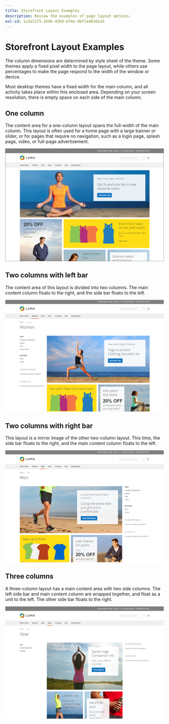 ```yaml
---
title: Storefront Layout Examples
description: Review the examples of page layout options.
exl-id: 1cda1175-269b-42b9-bf4e-9bf14483da1d
---
```

# Storefront Layout Examples

The column dimensions are determined by style sheet of the theme. Some themes apply a fixed pixel width to the page layout, while others use percentages to make the page respond to the width of the window or device.

Most desktop themes have a fixed width for the main column, and all activity takes place within this enclosed area. Depending on your screen resolution, there is empty space on each side of the main column.

## One column

The content area for a one-column layout spans the full-width of the main column. This layout is often used for a home page with a large banner or slider, or for pages that require no navigation, such as a login page, splash page, video, or full-page advertisement.

![Example of one-column layout](./assets/page-layout-1-col.png)<!-- zoom -->

## Two columns with left bar

The content area of this layout is divided into two columns. The main content column floats to the right, and the side bar floats to the left.

![Example of two columns with left bar](./assets/page-layout-2-col-left-bar.png)<!-- zoom -->

## Two columns with right bar

This layout is a mirror image of the other two-column layout. This time, the side bar floats to the right, and the main content column floats to the left.

![Example of two columns with right bar](./assets/page-layout-2-col-right-bar.png)<!-- zoom -->

## Three columns

A three-column layout has a main content area with two side columns. The left side bar and main content column are wrapped together, and float as a unit to the left. The other side bar floats to the right.

![Example of three columns](./assets/page-layout-3-col.png)<!-- zoom -->
